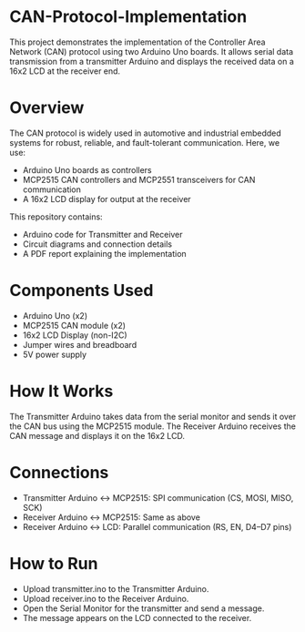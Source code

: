 # CAN-Protocol-Implementation
This project demonstrates the implementation of the Controller Area Network (CAN) protocol using two Arduino Uno boards. It allows serial data transmission from a transmitter Arduino and displays the received data on a 16x2 LCD at the receiver end.

# Overview
The CAN protocol is widely used in automotive and industrial embedded systems for robust, reliable, and fault-tolerant communication. Here, we use:  
  * Arduino Uno boards as controllers  
  * MCP2515 CAN controllers and MCP2551 transceivers for CAN communication  
  * A 16x2 LCD display for output at the receiver

This repository contains:  
  * Arduino code for Transmitter and Receiver  
  * Circuit diagrams and connection details  
  * A PDF report explaining the implementation

# Components Used
  * Arduino Uno (x2)  
  * MCP2515 CAN module (x2)  
  * 16x2 LCD Display (non-I2C)
  * Jumper wires and breadboard
  * 5V power supply

# How It Works
  The Transmitter Arduino takes data from the serial monitor and sends it over the CAN bus using the MCP2515 module.
  The Receiver Arduino receives the CAN message and displays it on the 16x2 LCD.

# Connections
  * Transmitter Arduino ↔ MCP2515: SPI communication (CS, MOSI, MISO, SCK)
  * Receiver Arduino ↔ MCP2515: Same as above
  * Receiver Arduino ↔ LCD: Parallel communication (RS, EN, D4–D7 pins)

# How to Run
  * Upload transmitter.ino to the Transmitter Arduino.
  * Upload receiver.ino to the Receiver Arduino.
  * Open the Serial Monitor for the transmitter and send a message.
  * The message appears on the LCD connected to the receiver.
